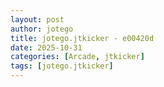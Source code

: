 ```yaml
---
layout: post
author: jotego
title: jotego.jtkicker - e00420d
date: 2025-10-31
categories: [Arcade, jtkicker]
tags: [jotego.jtkicker]
---
```


